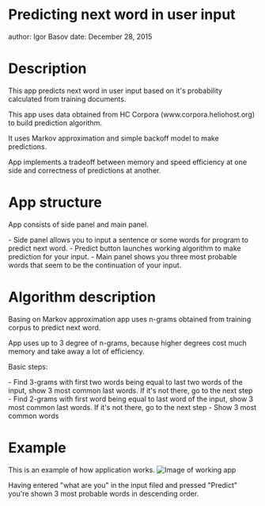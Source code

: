 Predicting next word in user input
========================================================
author: Igor Basov
date: December 28, 2015

Description
========================================================

<p>This app predicts next word in user input based on it's probability calculated from training documents.</p>
<p>This app uses data obtained from HC Corpora (www.corpora.heliohost.org) to build prediction algorithm.</p>
<p>It uses Markov approximation and simple backoff model to make predictions.</p>
<p>App implements a tradeoff between memory and speed efficiency at one side and correctness of predictions at another. </p>

App structure
========================================================
<p>App consists of side panel and main panel.</p>
- Side panel allows you to input a sentence or some words for program to predict next word.
- Predict button launches working algorithm to make prediction for your input.
- Main panel shows you three most probable words that seem to be the continuation of your input.

Algorithm description
========================================================

<p>Basing on Markov approximation app uses n-grams obtained from training corpus to predict next word.</p>
<p>App uses up to 3 degree of n-grams, because higher degrees cost much memory and take away a lot of efficiency.</p>
<p>Basic steps:</p>
- Find 3-grams with first two words being equal to last two words of the input, show 3 most common last words. If it's not there, go to the next step
- Find 2-grams with first word being equal to last word of the input, show 3 most common last words. If it's not there, go to the next step
- Show 3 most common words

Example
========================================================
This is an example of how application works.
![Image of working app](111.png)
<p>Having entered "what are you" in the input filed and pressed "Predict" you're shown 3 most probable words in descending order. </p>
